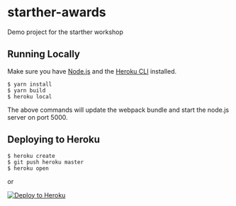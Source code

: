 # starther-awards
Demo project for the starther workshop

## Running Locally

Make sure you have [Node.js](http://nodejs.org/) and the [Heroku CLI](https://cli.heroku.com/) installed.

```
$ yarn install
$ yarn build
$ heroku local
```

The above commands will update the webpack bundle and start the node.js server
on port 5000.

## Deploying to Heroku

```
$ heroku create
$ git push heroku master
$ heroku open
```
or

[![Deploy to Heroku](https://www.herokucdn.com/deploy/button.png)](https://heroku.com/deploy)